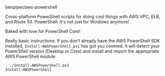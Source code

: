 benpiper/aws-powershell

Cross-platform PowerShell scripts for doing cool things with AWS VPC, ELB, and Route 53. PowerShell: it's not just for Windows anymore!

Baked with love for PowerShell Core!

Really basic instructions:
If you don't already have the AWS PowerShell SDK installed, `Install-AWSPowerShell.ps1` has got you covered. It will detect your PowerShell version (Desktop or Core) and install and import the appropriate AWS PowerShell module.
```
. ./Install-AWSPowerShell.ps1
Install-AWSPowerShell
```
